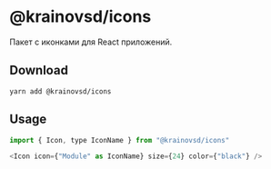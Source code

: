 # @krainovsd/icons

Пакет с иконками для React приложений. 

## Download

```
yarn add @krainovsd/icons
```

## Usage


```js
import { Icon, type IconName } from "@krainovsd/icons"

<Icon icon={"Module" as IconName} size={24} color={"black"} />
```
